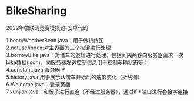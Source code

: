 # BikeSharing
2022年物联网竞赛模拟题-安卓代码

1.bean/WeatherBean.java：用于做折线图   
2.notuse/index:对主界面的三个按键进行处理  
3.borrowBike.java：对借车的逻辑进行处理，包括间隔两秒向服务器请求一次bike数据(json)，向服务器发送控制信息用于控制车辆状态等；  
4.constant.java:服务器IP  
5.history.java:用于展示从借车开始后的速度变化（折线图）  
6.Welcome.java：登录页面  
7.xunjian.java：和板子进行直连（不经过服务器），通过IP+端口进行套接字连接  

